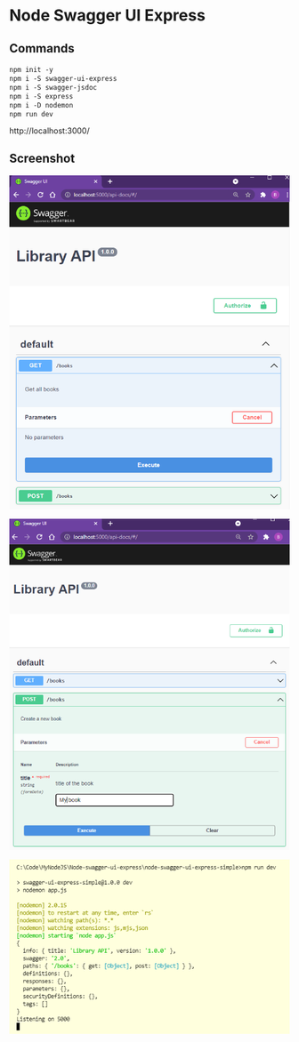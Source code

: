 # Node Swagger UI Express

## Commands

```dos
npm init -y
npm i -S swagger-ui-express
npm i -S swagger-jsdoc
npm i -S express
npm i -D nodemon
npm run dev
```

http://localhost:3000/

## Screenshot

![](images/01.png)

![](images/02.png)

![](images/03.png)
